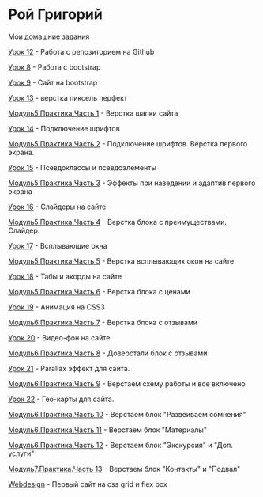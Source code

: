 # Рой Григорий
Мои домашние задания

[Урок 12](https://webdevgrisha.github.io/lesson_12/ "Моя готовая домашка") - Работа с репозиторием на Github

[Урок 8](https://webdevgrisha.github.io/lesson_8/ "Моя готовая домашка") - Работа с bootstrap

[Урок 9](https://webdevgrisha.github.io/lesson_9/ "Моя готовая домашка") - Сайт на bootstrap
 
[Урок 13](https://webdevgrisha.github.io/lesson_13/ "Моя готовая домашка") - верстка пиксель перфект
 
[Модуль5.Практика.Часть 1](https://webdevgrisha.github.io/lesson_14/ "Моя готовая домашка") - Верстка шапки сайта

[Урок 14](https://webdevgrisha.github.io/lesson_14.1/ "Моя готовая домашка") - Подключение шрифтов
 
[Модуль5.Практика.Часть 2](https://webdevgrisha.github.io/lesson_%D0%9C%D0%BE%D0%B4%D1%83%D0%BB%D1%8C%205.%20%D0%9F%D1%80%D0%B0%D0%BA%D1%82%D0%B8%D0%BA%D0%B0.%20%D0%A7%D0%B0%D1%81%D1%82%D1%8C%202/ "Моя готовая домашка") - Подключение шрифтов. Верстка первого экрана.

[Урок 15](https://webdevgrisha.github.io/lesson_15/ "Моя готовая домашка") -  Псевдоклассы и псевдоэлементы

[Модуль5.Практика.Часть 3](https://webdevgrisha.github.io/lesson_%D0%9C%D0%BE%D0%B4%D1%83%D0%BB%D1%8C%205.%20%D0%9F%D1%80%D0%B0%D0%BA%D1%82%D0%B8%D0%BA%D0%B0.%20%D0%A7%D0%B0%D1%81%D1%82%D1%8C%203/ "Моя готовая домашка") - Эффекты при наведении и адаптив первого экрана

[Урок 16](https://webdevgrisha.github.io/lesson_16/ "Моя готовая домашка") - Слайдеры на сайте
 
[Модуль5.Практика.Часть 4](https://webdevgrisha.github.io/lesson_%D0%9C%D0%BE%D0%B4%D1%83%D0%BB%D1%8C%205.%20%D0%9F%D1%80%D0%B0%D0%BA%D1%82%D0%B8%D0%BA%D0%B0.%20%D0%A7%D0%B0%D1%81%D1%82%D1%8C%204/ "Моя готовая домашка") - Верстка блока с преимуществами. Слайдер.

[Урок 17](https://webdevgrisha.github.io/lesson_17/ "Моя готовая домашка") - Всплывающие окна

[Модуль5.Практика.Часть 5](
https://webdevgrisha.github.io/lesson_%D0%9C%D0%BE%D0%B4%D1%83%D0%BB%D1%8C%205.%20%D0%9F%D1%80%D0%B0%D0%BA%D1%82%D0%B8%D0%BA%D0%B0.%20%D0%A7%D0%B0%D1%81%D1%82%D1%8C%205/ "Моя готовая домашка") - Верстка всплывающих окон на сайте

[Урок 18](https://webdevgrisha.github.io/lesson_18/ "Моя готовая домашка") - Табы и акорды на сайте

[Модуль5.Практика.Часть 6](https://webdevgrisha.github.io/lesson_%D0%9C%D0%BE%D0%B4%D1%83%D0%BB%D1%8C%205.%D0%9F%D1%80%D0%B0%D0%BA%D1%82%D0%B8%D0%BA%D0%B0.%20%D0%A7%D0%B0%D1%81%D1%82%D1%8C%206/ "Моя готовая домашка") - Верстка блока с ценами

[Урок 19](https://webdevgrisha.github.io/lesson_19/ "Моя готовая домашка") - Анимация на CSS3

[Модуль6.Практика.Часть 7](https://webdevgrisha.github.io/lesson_%D0%9C%D0%BE%D0%B4%D1%83%D0%BB%D1%8C%206.%20%D0%9F%D1%80%D0%B0%D0%BA%D1%82%D0%B8%D0%BA%D0%B0.%20%D0%A7%D0%B0%D1%81%D1%82%D1%8C%207/ "Моя готовая домашка") - Верстка блока с отзывами

[Урок 20](https://webdevgrisha.github.io/lesson_20/src9/ "Моя готовая домашка") - Видео-фон на сайте.

[Модуль6.Практика.Часть 8](https://webdevgrisha.github.io/lesson_%D0%9C%D0%BE%D0%B4%D1%83%D0%BB%D1%8C%206.%20%D0%9F%D1%80%D0%B0%D0%BA%D1%82%D0%B8%D0%BA%D0%B0.%20%D0%A7%D0%B0%D1%81%D1%82%D1%8C%208/ "Моя готовая домашка") - Доверстали блок с отзывами

[Урок 21](https://webdevgrisha.github.io/lesson_21/ "Моя готовая домашка") - Parallax эффект для сайта.

[Модуль6.Практика.Часть 9](https://webdevgrisha.github.io/lesson_%D0%9C%D0%BE%D0%B4%D1%83%D0%BB%D1%8C%206.%20%D0%9F%D1%80%D0%B0%D0%BA%D1%82%D0%B8%D0%BA%D0%B0.%20%D0%A7%D0%B0%D1%81%D1%82%D1%8C%209/ "Моя готовая домашка") - Верстаем схему работы и все включено

[Урок 22](https://webdevgrisha.github.io/lesson_22/src11/ "Моя готовая домашка") - Гео-карты для сайта.

[Модуль6.Практика.Часть 10](https://webdevgrisha.github.io/lesson_%D0%9C%D0%BE%D0%B4%D1%83%D0%BB%D1%8C6.%D0%9F%D1%80%D0%B0%D0%BA%D1%82%D0%B8%D0%BA%D0%B0.%D0%A7%D0%B0%D1%81%D1%82%D1%8C10/ "Моя готовая домашка") - Верстаем блок "Развеиваем сомнения"

[Модуль6.Практика.Часть 11](https://webdevgrisha.github.io/lesson_%D0%9C%D0%BE%D0%B4%D1%83%D0%BB%D1%8C6.%D0%9F%D1%80%D0%B0%D0%BA%D1%82%D0%B8%D0%BA%D0%B0.%D0%A7%D0%B0%D1%81%D1%82%D1%8C11/ "Моя готовая домашка") - Верстаем блок "Материалы"

[Модуль6.Практика.Часть 12](https://webdevgrisha.github.io/lesson_%D0%9C%D0%BE%D0%B4%D1%83%D0%BB%D1%8C6.%D0%9F%D1%80%D0%B0%D0%BA%D1%82%D0%B8%D0%BA%D0%B0.%D0%A7%D0%B0%D1%81%D1%82%D1%8C12-%D0%92%D0%B5%D1%80%D1%81%D1%82%D0%B0%D0%B5%D0%BC%20%D0%B1%D0%BB%D0%BE%D0%BA%20%D0%AD%D0%BA%D1%81%D0%BA%D1%83%D1%80%D1%81%D0%B8%D1%8F%20%D0%B8%20%D0%94%D0%BE%D0%BF.%20%D1%83%D1%81%D0%BB%D1%83%D0%B3%D0%B8/ "Моя готовая домашка") - Верстаем блок "Экскурсия" и "Доп. услуги"

[Модуль7.Практика.Часть 13](https://webdevgrisha.github.io/lesson_%D0%9C%D0%BE%D0%B4%D1%83%D0%BB%D1%8C7.%D0%9F%D1%80%D0%B0%D0%BA%D1%82%D0%B8%D0%BA%D0%B0.%D0%A7%D0%B0%D1%81%D1%82%D1%8C13-%D0%92%D0%B5%D1%80%D1%81%D1%82%D0%B0%D0%B5%D0%BC%20%D0%B1%D0%BB%D0%BE%D0%BA%20%D0%9A%D0%BE%D0%BD%D1%82%D0%B0%D0%BA%D1%82%D1%8B%20%D0%B8%20%D0%9F%D0%BE%D0%B4%D0%B2%D0%B0%D0%BB/ "Моя готовая домашка") - Верстаем блок "Контакты" и "Подвал"




[Webdesign](https://webdevgrisha.github.io/lesson_%D0%9C%D0%BE%D0%B4%D1%83%D0%BB%D1%8C7.%D0%9F%D1%80%D0%B0%D0%BA%D1%82%D0%B8%D0%BA%D0%B0.%D0%A7%D0%B0%D1%81%D1%82%D1%8C13-%D0%92%D0%B5%D1%80%D1%81%D1%82%D0%B0%D0%B5%D0%BC%20%D0%B1%D0%BB%D0%BE%D0%BA%20%D0%9A%D0%BE%D0%BD%D1%82%D0%B0%D0%BA%D1%82%D1%8B%20%D0%B8%20%D0%9F%D0%BE%D0%B4%D0%B2%D0%B0%D0%BB/ "css grid и flex box") - Первый сайт на css grid и flex box
